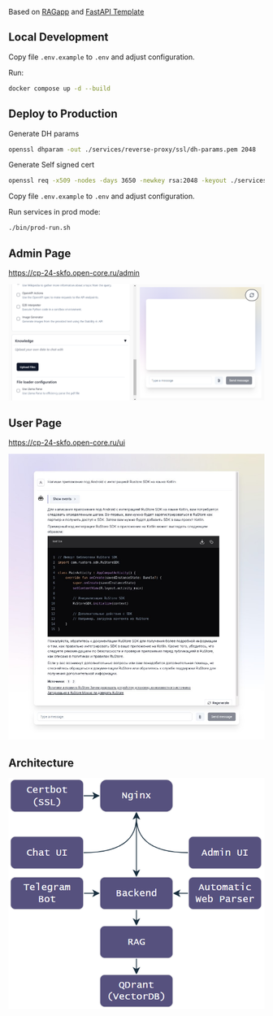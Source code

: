 Based on [RAGapp](https://github.com/ragapp/ragapp) and [FastAPI Template](https://github.com/idashevskii/fastapi-postgres-template)

## Local Development

Copy file `.env.example` to `.env` and adjust configuration.

Run:

```bash
docker compose up -d --build
```

## Deploy to Production

Generate DH params

```sh
openssl dhparam -out ./services/reverse-proxy/ssl/dh-params.pem 2048
```

Generate Self signed cert

```sh
openssl req -x509 -nodes -days 3650 -newkey rsa:2048 -keyout ./services/reverse-proxy/ssl/self-signed/key.pem -out ./services/reverse-proxy/ssl/self-signed/cert.pem
```

Copy file `.env.example` to `.env` and adjust configuration.

Run services in prod mode:

```bash
./bin/prod-run.sh
```

## Admin Page
https://cp-24-skfo.open-core.ru/admin

![img_1.png](img_1.png)
## User Page
https://cp-24-skfo.open-core.ru/ui

![img.png](img.png)

## Architecture

![img_2.png](img_2.png)
